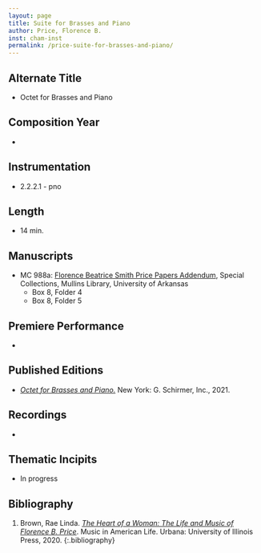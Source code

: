 ```yaml
---
layout: page
title: Suite for Brasses and Piano
author: Price, Florence B.
inst: cham-inst
permalink: /price-suite-for-brasses-and-piano/
---
```


## Alternate Title
- Octet for Brasses and Piano

## Composition Year
- 

## Instrumentation
- 2.2.2.1 - pno

## Length
- 14 min.

## Manuscripts
- MC 988a: <a href=https://uark.as.atlas-sys.com/repositories/2/resources/1522 target="_blank">Florence Beatrice Smith Price Papers Addendum</a>, Special Collections, Mullins Library, University of Arkansas
    * Box 8, Folder 4
    * Box 8, Folder 5



## Premiere Performance
- 

## Published Editions
- <a href="https://www.wisemusicclassical.com/work/61531/Octet-for-Brasses-and-Piano/" target="_blank">*Octet for Brasses and Piano.*</a> New York: G. Schirmer, Inc., 2021.

## Recordings
- 

## Thematic Incipits
- In progress

## Bibliography
1. Brown, Rae Linda. <a href="https://www.worldcat.org/title/1122800180" target="_blank">*The Heart of a Woman: The Life and Music of Florence B. Price*</a>. Music in American Life. Urbana: University of Illinois Press, 2020.
{:.bibliography}
